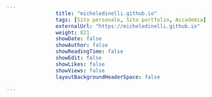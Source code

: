 ---
                title: "micheledinelli.github.io"
                tags: [Sito personale, Sito portfolio, Accademia]
                externalUrl: "https://micheledinelli.github.io"
                weight: 821
                showDate: false
                showAuthor: false
                showReadingTime: false
                showEdit: false
                showLikes: false
                showViews: false
                layoutBackgroundHeaderSpace: false
                ---

